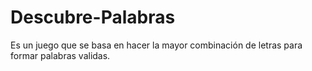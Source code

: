 # Descubre-Palabras
Es un juego que se basa en hacer la mayor combinación de letras para formar palabras validas.
